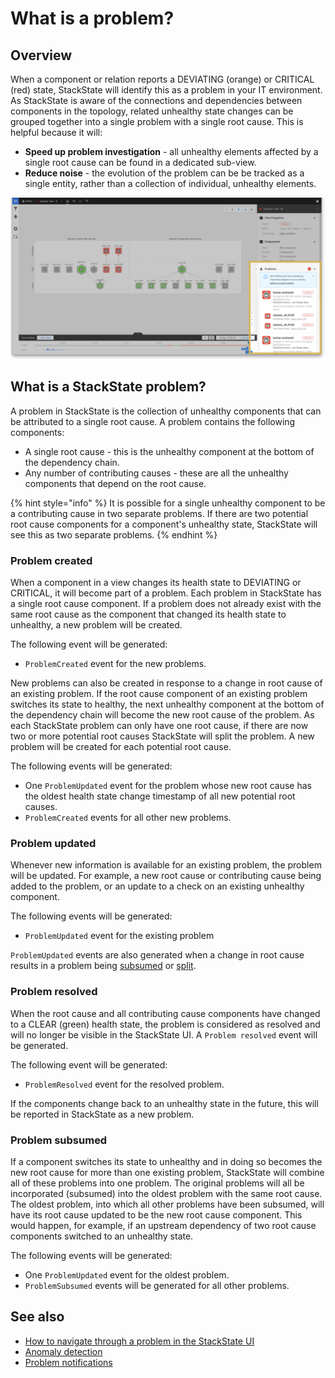 # What is a problem?

## Overview

When a component or relation reports a DEVIATING \(orange\) or CRITICAL \(red\) state, StackState will identify this as a problem in your IT environment. As StackState is aware of the connections and dependencies between components in the topology, related unhealthy state changes can be grouped together into a single problem with a single root cause. This is helpful because it will:

* **Speed up problem investigation** - all unhealthy elements affected by a single root cause can be found in a dedicated sub-view.
* **Reduce noise** - the evolution of the problem can be be tracked as a single entity, rather than a collection of individual, unhealthy elements.

![Problems in View Details pane](../../.gitbook/assets/v43_problem_summary.png)

## What is a StackState problem?

A problem in StackState is the collection of unhealthy components that can be attributed to a single root cause. A problem contains the following components:

* A single root cause - this is the unhealthy component at the bottom of the dependency chain.
* Any number of contributing causes - these are all the unhealthy components that depend on the root cause.

{% hint style="info" %}
It is possible for a single unhealthy component to be a contributing cause in two separate problems. If there are two potential root cause components for a component's unhealthy state, StackState will see this as two separate problems.
{% endhint %}

### Problem created

When a component in a view changes its health state to DEVIATING or CRITICAL, it will become part of a problem. Each problem in StackState has a single root cause component. If a problem does not already exist with the same root cause as the component that changed its health state to unhealthy, a new problem will be created.

The following event will be generated:

* `ProblemCreated` event for the new problems.

New problems can also be created in response to a change in root cause of an existing problem. If the root cause component of an existing problem switches its state to healthy, the next unhealthy component at the bottom of the dependency chain will become the new root cause of the problem. As each StackState problem can only have one root cause, if there are now two or more potential root causes StackState will split the problem. A new problem will be created for each potential root cause.

The following events will be generated:

* One `ProblemUpdated` event for the problem whose new root cause has the oldest health state change timestamp of all new potential root causes. 
* `ProblemCreated` events for all other new problems.

### Problem updated

Whenever new information is available for an existing problem, the problem will be updated. For example, a new root cause or contributing cause being added to the problem, or an update to a check on an existing unhealthy component.

The following events will be generated:

* `ProblemUpdated` event for the existing problem

`ProblemUpdated` events are also generated when a change in root cause results in a problem being [subsumed](#problem-subsumed) or [split](#problem-created).  

### Problem resolved

When the root cause and all contributing cause components have changed to a CLEAR \(green\) health state, the problem is considered as resolved and will no longer be visible in the StackState UI. A `Problem resolved` event will be generated.

The following event will be generated:

* `ProblemResolved` event for the resolved problem.

If the components change back to an unhealthy state in the future, this will be reported in StackState as a new problem.

### Problem subsumed

If a component switches its state to unhealthy and in doing so becomes the new root cause for more than one existing problem, StackState will combine all of these problems into one problem. The original problems will all be incorporated \(subsumed\) into the oldest problem with the same root cause. The oldest problem, into which all other problems have been subsumed, will have its root cause updated to be the new root cause component. This would happen, for example, if an upstream dependency of two root cause components switched to an unhealthy state.

The following events will be generated:

* One `ProblemUpdated` event for the oldest problem.
* `ProblemSubsumed` events will be generated for all other problems.

## See also

* [How to navigate through a problem in the StackState UI](problem_investigation.md)
* [Anomaly detection](../introduction-to-stackstate/anomaly-detection.md)
* [Problem notifications](problem_notifications.md)


